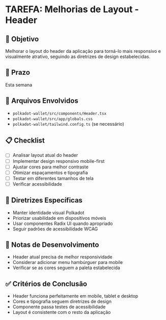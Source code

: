 # TAREFA: Melhorias de Layout - Header

## 🎯 Objetivo
Melhorar o layout do header da aplicação para torná-lo mais responsivo e visualmente atrativo, seguindo as diretrizes de design estabelecidas.

## 📅 Prazo
Esta semana

## 🔧 Arquivos Envolvidos
- `polkadot-wallet/src/components/Header.tsx`
- `polkadot-wallet/src/app/globals.css`
- `polkadot-wallet/tailwind.config.ts` (se necessário)

## 📋 Checklist
- [ ] Analisar layout atual do header
- [ ] Implementar design responsivo mobile-first
- [ ] Ajustar cores para melhor contraste
- [ ] Otimizar espaçamentos e tipografia
- [ ] Testar em diferentes tamanhos de tela
- [ ] Verificar acessibilidade

## 🎨 Diretrizes Específicas
- Manter identidade visual Polkadot
- Priorizar usabilidade em dispositivos móveis
- Usar componentes Radix UI quando apropriado
- Seguir padrões de acessibilidade WCAG

## 📝 Notas de Desenvolvimento
- Header atual precisa de melhor responsividade
- Considerar adicionar menu hambúrguer para mobile
- Verificar se as cores seguem a paleta estabelecida

## ✅ Critérios de Conclusão
- Header funciona perfeitamente em mobile, tablet e desktop
- Cores e tipografia seguem diretrizes de design
- Componente passa testes de acessibilidade
- Layout é consistente com o resto da aplicação 